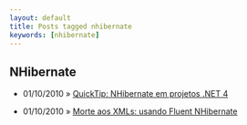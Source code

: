 ```yaml
---
layout: default
title: Posts tagged nhibernate
keywords: [nhibernate]
---
```

<h2 class="category">NHibernate</h2>
<ul class="posts">
<li>
<p>
<span class="date">01/10/2010</span> &raquo;
<a href="/blog/quicktip-nhibernate-em-projetos-net-4">QuickTip: NHibernate em projetos .NET 4</a>
</p>
</li>
<li>
<p>
<span class="date">01/10/2010</span> &raquo;
<a href="/blog/morte-aos-xmls-usando-fluent-nhibernate">Morte aos XMLs: usando Fluent NHibernate</a>
</p>
</li>
</ul>
